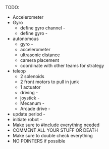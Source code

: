 TODO:
* Accelerometer
* Gyro
   * define gyro channel -
   * define gyro -
* autonomous
   * gyro -
   * accelerometer
   * ultrasonic distance
   * camera placement
   * coordinate with other teams for strategy
* teleop
   * 2 solenoids
   * 2 front motors to pull in junk
   * 1 actuator
   * driving -
   * joystick -
   * Mecanum -
   * Arcade drive -
* update period -
* initiate robot -
* Make sure to #include everything needed
* COMMENT ALL YOUR STUFF OR DEATH
* Make sure to double check everything
* NO POINTERS if possible
